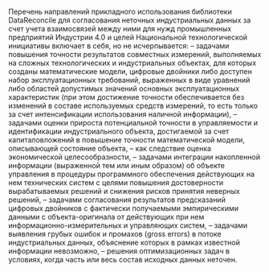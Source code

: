 Перечень направлений прикладного использования библиотеки DataReconcile для согласования неточных индустриальных данных за счет учета взаимосвязей между ними для нужд промышленных предприятий Индустрии 4.0 и целей Национальной технологической инициативы включает в себя, но не исчерпывается:
– задачами повышения точности результатов совместных измерений, выполняемых на сложных технологических и индустриальных объектах, для которых созданы математические модели, цифровые двойники либо доступен набор эксплуатационных требований, выраженных в виде уравнений либо областей допустимых значений основных эксплуатационных характеристик (при этом достижение точности обеспечивается без изменений в составе используемых средств измерений, то есть только за счет интенсификации использования наличной информации),
– задачами оценки прироста потенциальной точности в управляемости и идентификации индустриального объекта, достигаемой за счет капиталовложений в повышение точности математической модели, описывающей состояние объекта, – как следствие оценка экономической целесообразности,
– задачами интеграции накопленной информации (выраженной тем или иным образом) об объекте управления в процедуры программного обеспечения действующих на нем технических систем с целями повышения достоверности вырабатываемых решений и снижения рисков принятия неверных решений,
– задачами согласования результатов предсказаний цифровых двойников с фактически получаемыми эмпирическими данными с объекта-оригинала от действующих при нем информационно-измерительных и управляющих систем,
– задачами выявления грубых ошибок и промахов (gross errors) в потоке индустриальных данных, объяснение которых в рамках известной информации невозможно,
– решения оптимизационных задач в условиях, когда часть или весь состав исходных данных неточен.
